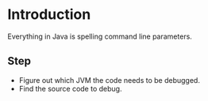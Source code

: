 # Introduction
Everything in Java is spelling command line parameters.
## Step
- Figure out which JVM the code needs to be debugged.
- Find the source code to debug.
